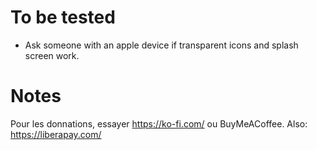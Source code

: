 # To be tested

- Ask someone with an apple device if transparent icons and splash screen work.

# Notes

Pour les donnations, essayer https://ko-fi.com/ ou BuyMeACoffee. Also: https://liberapay.com/
